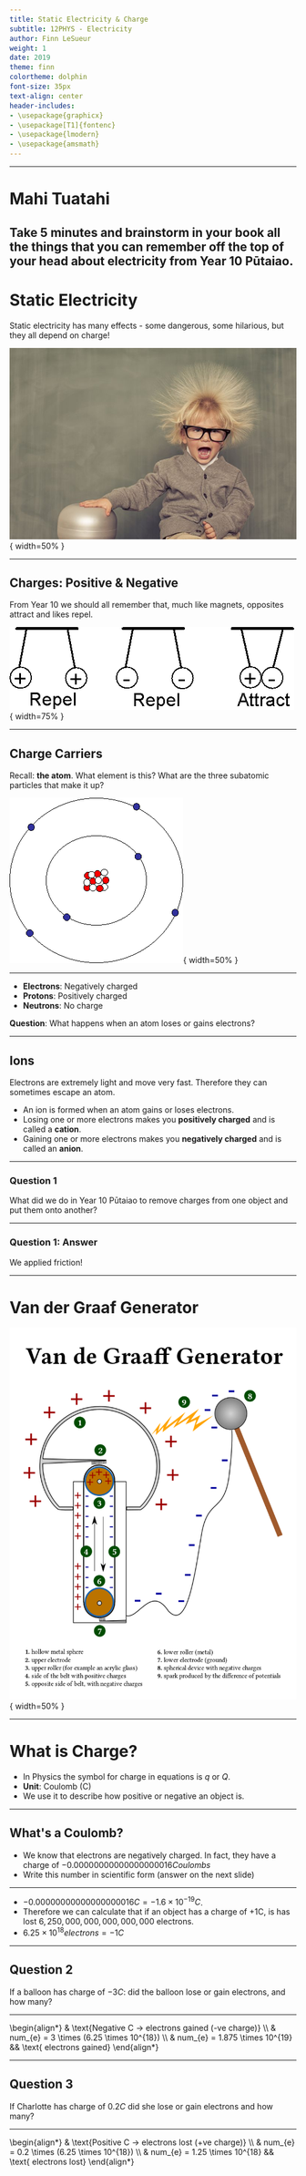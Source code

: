 ```yaml
---
title: Static Electricity & Charge
subtitle: 12PHYS - Electricity
author: Finn LeSueur
weight: 1
date: 2019
theme: finn
colortheme: dolphin
font-size: 35px
text-align: center
header-includes:
- \usepackage{graphicx}
- \usepackage[T1]{fontenc}
- \usepackage{lmodern}
- \usepackage{amsmath}
---
```


---

# Mahi Tuatahi

Take 5 minutes and brainstorm in your book all the things that you can remember off the top of your head about electricity from Year 10 Pūtaiao.
---

# Static Electricity

Static electricity has many effects - some dangerous, some hilarious, but they all depend on charge!

![Static Electricity](../assets/1-static-electricity.jpg "Static Electricity"){ width=50% }

---

## Charges: Positive & Negative

From Year 10 we should all remember that, much like magnets, opposites attract and likes repel.

![Electric Charges](../assets/1-charges.png "Electric Charges"){ width=75% }

---

## Charge Carriers

Recall: __the atom__. What element is this? What are the three subatomic particles that make it up?

![](../assets/1-carbon-atom.gif "Carbon atom"){ width=50% }

---

- __Electrons__: Negatively charged
- __Protons__: Positively charged
- __Neutrons__: No charge

__Question__: What happens when an atom loses or gains electrons?

---

## Ions

Electrons are extremely light and move very fast. Therefore they can sometimes escape an atom.

- An ion is formed when an atom gains or loses electrons.
- Losing one or more electrons makes you __positively charged__ and is called a __cation__.
- Gaining one or more electrons makes you __negatively charged__ and is called an __anion__.

---

### Question 1

What did we do in Year 10 Pūtaiao to remove charges from one object and put them onto another?

---

### Question 1: Answer

We applied friction!

---

# Van der Graaf Generator

![Van der Graaf Generator](../assets/1-van-der-graaf-generator.png "Van der Graaf Generator"){ width=50% }

---

# What is Charge?

- In Physics the symbol for charge in equations is $q$ or $Q$.
- __Unit__: Coulomb (C)
- We use it to describe how positive or negative an object is.

---

## What's a Coulomb?

- We know that electrons are negatively charged. In fact, they have a charge of $-0.00000000000000000016 Coulombs$
- Write this number in scientific form (answer on the next slide)

---

- $-0.00000000000000000016 C =-1.6 \times  10^{-19}C$.
- Therefore we can calculate that if an object has a charge of +1C, is has lost $6,250,000,000,000,000,000$ electrons.
- $6.25 \times 10^{18} electrons = -1 C$

---

## Question 2

If a balloon has charge of $-3C$: did the balloon lose or gain electrons, and how many?

---

\begin{align*}
    & \text{Negative C -> electrons gained (-ve charge)} \\\\
    & num_{e} = 3 \times (6.25 \times 10^{18}) \\\\
    & num_{e} = 1.875 \times 10^{19} && \text{ electrons gained}
\end{align*}

---

## Question 3

If Charlotte has charge of $0.2C$ did she lose or gain electrons and how many?

---

\begin{align*}
    & \text{Positive C -> electrons lost (+ve charge)} \\\\
    & num_{e} = 0.2 \times (6.25 \times 10^{18}) \\\\
    & num_{e} = 1.25 \times 10^{18} && \text{ electrons lost}
\end{align*}
